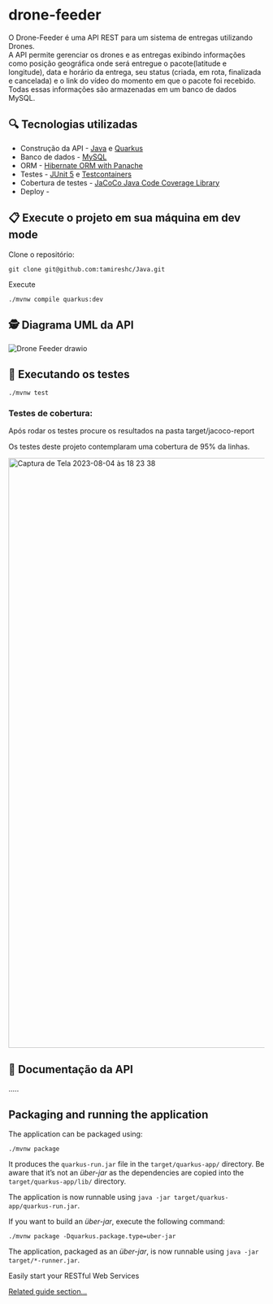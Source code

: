 # drone-feeder
O Drone-Feeder é uma API REST para um sistema de entregas utilizando Drones.<br>
A API permite gerenciar os drones e as entregas exibindo informações como posição geográfica onde será entregue o pacote(latitude e longitude), data e horário da entrega, seu status (criada, em rota, finalizada e cancelada) e o link do vídeo do momento em que o pacote foi recebido. <br>
Todas essas informações são armazenadas em um banco de dados MySQL.<br>

## :mag: Tecnologias utilizadas
- Construção da API - [Java](https://www.oracle.com/br/java/technologies/javase/jdk11-archive-downloads.html) e [Quarkus](https://quarkus.io/)<br>
- Banco de dados - [MySQL](https://www.mysql.com/) <br>
-  ORM - [Hibernate ORM with Panache](https://quarkus.io/guides/hibernate-orm-panache) <br>
- Testes - [JUnit 5](https://junit.org/junit5/) e [Testcontainers](https://java.testcontainers.org/) <br>
- Cobertura de testes - [JaCoCo Java Code Coverage Library](https://www.eclemma.org/jacoco/)
- Deploy - []() <br>

 ## 📋 Execute o projeto em sua máquina em dev mode

Clone o repositório:

```
git clone git@github.com:tamireshc/Java.git
```
Execute
```
./mvnw compile quarkus:dev
```

## 🕵 Diagrama UML da API <br>
![Drone Feeder drawio](https://github.com/tamireshc/drone-feeder/assets/65035109/2be56cf8-fc37-4176-ba03-1663e45d4d5b)

## 🧪 Executando os testes

```
./mvnw test

```
### Testes de cobertura:<br>

Após rodar os testes procure os resultados na pasta target/jacoco-report 

Os testes deste projeto contemplaram uma cobertura de 95% da linhas.<br>


<img width="1161" alt="Captura de Tela 2023-08-04 às 18 23 38" src="https://github.com/tamireshc/drone-feeder/assets/65035109/5e8b1811-1c4e-4a65-b88c-0098cf706de2">

## 🔎 Documentação da API





.....
## Packaging and running the application

The application can be packaged using:
```shell script
./mvnw package
```
It produces the `quarkus-run.jar` file in the `target/quarkus-app/` directory.
Be aware that it’s not an _über-jar_ as the dependencies are copied into the `target/quarkus-app/lib/` directory.

The application is now runnable using `java -jar target/quarkus-app/quarkus-run.jar`.

If you want to build an _über-jar_, execute the following command:
```shell script
./mvnw package -Dquarkus.package.type=uber-jar
```

The application, packaged as an _über-jar_, is now runnable using `java -jar target/*-runner.jar`.






Easily start your RESTful Web Services

[Related guide section...](https://quarkus.io/guides/getting-started#the-jax-rs-resources)

